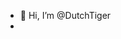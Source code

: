 - 👋 Hi, I’m @DutchTiger
- 
<!---
DutchTiger/DutchTiger is a ✨ special ✨ repository because its `README.md` (this file) appears on your GitHub profile.
You can click the Preview link to take a look at your changes.
--->
